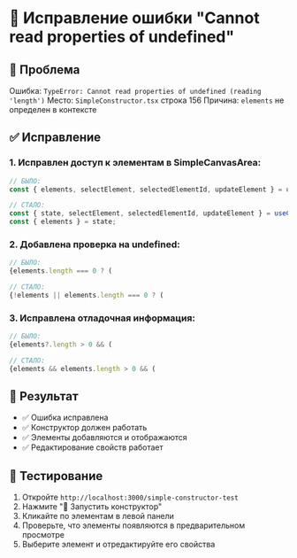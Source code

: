 # 🔧 Исправление ошибки "Cannot read properties of undefined"

## 🐛 Проблема
Ошибка: `TypeError: Cannot read properties of undefined (reading 'length')`
Место: `SimpleConstructor.tsx` строка 156
Причина: `elements` не определен в контексте

## ✅ Исправление

### 1. Исправлен доступ к элементам в SimpleCanvasArea:
```typescript
// БЫЛО:
const { elements, selectElement, selectedElementId, updateElement } = useConstructor();

// СТАЛО:
const { state, selectElement, selectedElementId, updateElement } = useConstructor();
const { elements } = state;
```

### 2. Добавлена проверка на undefined:
```typescript
// БЫЛО:
{elements.length === 0 ? (

// СТАЛО:
{!elements || elements.length === 0 ? (
```

### 3. Исправлена отладочная информация:
```typescript
// БЫЛО:
{elements?.length > 0 && (

// СТАЛО:
{elements && elements.length > 0 && (
```

## 🎯 Результат
- ✅ Ошибка исправлена
- ✅ Конструктор должен работать
- ✅ Элементы добавляются и отображаются
- ✅ Редактирование свойств работает

## 🧪 Тестирование
1. Откройте `http://localhost:3000/simple-constructor-test`
2. Нажмите "🚀 Запустить конструктор"
3. Кликайте по элементам в левой панели
4. Проверьте, что элементы появляются в предварительном просмотре
5. Выберите элемент и отредактируйте его свойства




